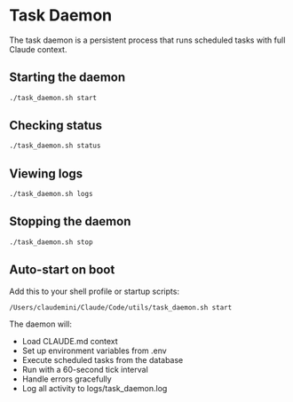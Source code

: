 # Task Daemon

The task daemon is a persistent process that runs scheduled tasks with full Claude context.

## Starting the daemon

```bash
./task_daemon.sh start
```

## Checking status

```bash
./task_daemon.sh status
```

## Viewing logs

```bash
./task_daemon.sh logs
```

## Stopping the daemon

```bash
./task_daemon.sh stop
```

## Auto-start on boot

Add this to your shell profile or startup scripts:

```bash
/Users/claudemini/Claude/Code/utils/task_daemon.sh start
```

The daemon will:
- Load CLAUDE.md context
- Set up environment variables from .env
- Execute scheduled tasks from the database
- Run with a 60-second tick interval
- Handle errors gracefully
- Log all activity to logs/task_daemon.log